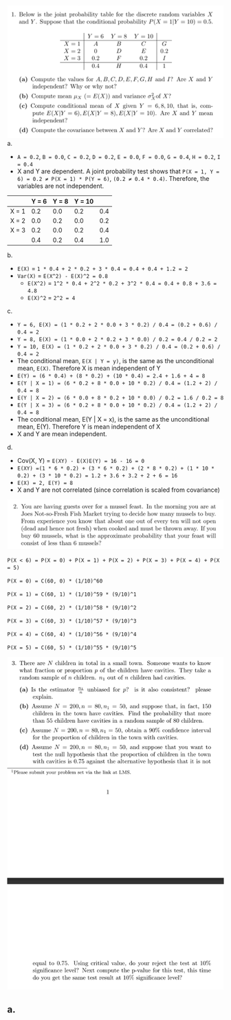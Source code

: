 ![problem1](problem1.png)
a.
  - `A = 0.2`, `B = 0.0`, `C = 0.2`, `D = 0.2`, `E = 0.0`, `F = 0.0`, `G = 0.4`, `H = 0.2`, `I = 0.4` 
  - X and Y are dependent. A joint probability test shows that `P(X = 1, Y = 6) = 0.2 ≠ P(X = 1) * P(Y = 6)`, `(0.2 ≠ 0.4 * 0.4)`. Therefore, the variables are not independent.

|       | Y = 6 | Y = 8 | Y = 10 |     |
|-------|-------|-------|--------|-----|
| X = 1 |  0.2  |  0.0  |  0.2   | 0.4 |
| X = 2 |  0.0  |  0.2  |  0.0   | 0.2 |
| X = 3 |  0.2  |  0.0  |  0.2   | 0.4 |
|       |  0.4  |  0.2  |  0.4   | 1.0 |

b.
  - `E(X)` = `1 * 0.4 + 2 * 0.2 + 3 * 0.4 = 0.4 + 0.4 + 1.2 = 2`
  - `Var(X)` = `E(X^2) - E(X)^2 = 0.8`
    - `E(X^2)` = `1^2 * 0.4 + 2^2 * 0.2 + 3^2 * 0.4 = 0.4 + 0.8 + 3.6 = 4.8`
    - `E(X)^2` = `2^2 = 4`

c.
  - `Y = 6, E(X) = (1 * 0.2 + 2 * 0.0 + 3 * 0.2) / 0.4 = (0.2 + 0.6) / 0.4 = 2`
  - `Y = 8, E(X) = (1 * 0.0 + 2 * 0.2 + 3 * 0.0) / 0.2 = 0.4 / 0.2 = 2`
  - `Y = 10, E(X) = (1 * 0.2 + 2 * 0.0 + 3 * 0.2) / 0.4 = (0.2 + 0.6) / 0.4 = 2`
  - The conditional mean, `E(X | Y = y)`, is the same as the unconditional mean, `E(X)`. Therefore X is mean independent of Y
  - `E(Y) = (6 * 0.4) + (8 * 0.2) + (10 * 0.4) = 2.4 + 1.6 + 4 = 8`
  - `E(Y | X = 1) = (6 * 0.2 + 8 * 0.0 + 10 * 0.2) / 0.4 = (1.2 + 2) / 0.4 = 8`
  - `E(Y | X = 2) = (6 * 0.0 + 8 * 0.2 + 10 * 0.0) / 0.2 = 1.6 / 0.2 = 8`
  - `E(Y | X = 3) = (6 * 0.2 + 8 * 0.0 + 10 * 0.2) / 0.4 = (1.2 + 2) / 0.4 = 8`
  - The conditional mean, E(Y | X = x), is the same as the unconditional mean, E(Y). Therefore Y is mean independent of X
  - X and Y are mean independent.

d.
  - Cov(X, Y) = `E(XY) - E(X)E(Y) = 16 - 16 = 0`
  - `E(XY) =(1 * 6 * 0.2) + (3 * 6 * 0.2) + (2 * 8 * 0.2) + (1 * 10 * 0.2) + (3 * 10 * 0.2) = 1.2 + 3.6 + 3.2 + 2 + 6 = 16`
  - `E(X) = 2, E(Y) = 8`
  - X and Y are not correlated (since correlation is scaled from covariance)

![problem2](problem2.png)

`P(X < 6) = P(X = 0) + P(X = 1) + P(X = 2) + P(X = 3) + P(X = 4) + P(X = 5)`

`P(X = 0) = C(60, 0) * (1/10)^60`

`P(X = 1) = C(60, 1) * (1/10)^59 * (9/10)^1`

`P(X = 2) = C(60, 2) * (1/10)^58 * (9/10)^2`

`P(X = 3) = C(60, 3) * (1/10)^57 * (9/10)^3`

`P(X = 4) = C(60, 4) * (1/10)^56 * (9/10)^4`

`P(X = 5) = C(60, 5) * (1/10)^55 * (9/10)^5`


![problem3](problem3.png)

a. 
  - 